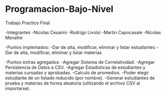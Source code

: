 # Programacion-Bajo-Nivel
Trabajo Practico Final 

-Integrantes
    -Nicolas Cesarini
    -Rodrigo Livolsi
    -Martin Capocasale
    -Nicolas Menafre

-Puntos implentados:
    -Dar de alta, modificar, eliminar y listar estudiantes
    -Dar de alta, modificar, eliminar y listar materias

-Puntos extras agregados:
    -Agregar Sistema de Correlatividad.
    -Agregar Persistencia de Datos a CSV.
    -Agregar Estadisticas de estudiantes y materias cursadas y aprobadas.
    -Calculo de promedios.
    -Poder elegir estudiante de un listado reducido (por nombre).
    -Generar estudiantes de prueba y materias de forma aleatoria (utilizando el archivo CSV al importarse).